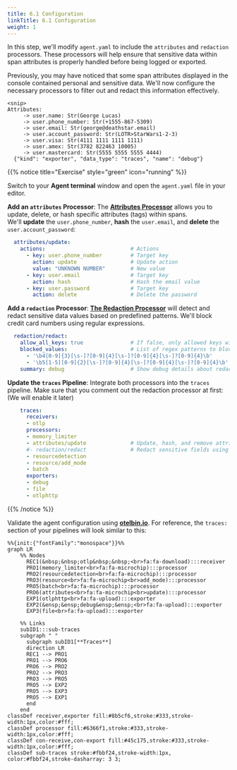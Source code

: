 ```yaml
---
title: 6.1 Configuration
linkTitle: 6.1 Configuration
weight: 1
---
```


In this step, we'll modify `agent.yaml` to include the `attributes` and `redaction` processors. These processors will help ensure that sensitive data within span attributes is properly handled before being logged or exported.

Previously, you may have noticed that some span attributes displayed in the console contained personal and sensitive data. We'll now configure the necessary processors to filter out and redact this information effectively.

```text
<snip>
Attributes:
     -> user.name: Str(George Lucas)
     -> user.phone_number: Str(+1555-867-5309)
     -> user.email: Str(george@deathstar.email)
     -> user.account_password: Str(LOTR>StarWars1-2-3)
     -> user.visa: Str(4111 1111 1111 1111)
     -> user.amex: Str(3782 822463 10005)
     -> user.mastercard: Str(5555 5555 5555 4444)
  {"kind": "exporter", "data_type": "traces", "name": "debug"}
```

{{% notice title="Exercise" style="green" icon="running" %}}

Switch to your **Agent terminal** window and open the `agent.yaml` file in your editor.

**Add an `attributes` Processor**: The [**Attributes Processor**](https://github.com/open-telemetry/opentelemetry-collector-contrib/tree/main/processor/attributesprocessor) allows you to update, delete, or hash specific attributes (tags) within spans.  
We'll **update** the `user.phone_number`, **hash** the `user.email`, and **delete** the `user.account_password`:

```yaml
  attributes/update:
    actions:                           # Actions
      - key: user.phone_number         # Target key
        action: update                 # Update action
        value: "UNKNOWN NUMBER"        # New value
      - key: user.email                # Target key
        action: hash                   # Hash the email value
      - key: user.password             # Target key
        action: delete                 # Delete the password
  ```

**Add a `redaction` Processor**: [**The Redaction Processor**](https://github.com/open-telemetry/opentelemetry-collector-contrib/tree/main/processor/redactionprocessor) will detect and redact sensitive data values based on predefined patterns. We'll block credit card numbers using regular expressions.

```yaml
  redaction/redact:
    allow_all_keys: true               # If false, only allowed keys will be retained
    blocked_values:                    # List of regex patterns to block
      - '\b4[0-9]{3}[\s-]?[0-9]{4}[\s-]?[0-9]{4}[\s-]?[0-9]{4}\b'       # Visa
      - '\b5[1-5][0-9]{2}[\s-]?[0-9]{4}[\s-]?[0-9]{4}[\s-]?[0-9]{4}\b'  # MasterCard
    summary: debug                     # Show debug details about redaction
```

**Update the `traces` Pipeline**: Integrate both processors into the `traces` pipeline. Make sure that you comment out the redaction processor at first: (We will enable it later)

```yaml
    traces:
      receivers:
      - otlp
      processors:
      - memory_limiter
      - attributes/update              # Update, hash, and remove attributes
      #- redaction/redact              # Redact sensitive fields using regex
      - resourcedetection
      - resource/add_mode
      - batch
      exporters:
      - debug
      - file
      - otlphttp
```

{{% /notice %}}

Validate the agent configuration using **[otelbin.io](https://www.otelbin.io/)**. For reference, the `traces:` section of your pipelines will look similar to this:

```mermaid
%%{init:{"fontFamily":"monospace"}}%%
graph LR
    %% Nodes
      REC1(&nbsp;&nbsp;otlp&nbsp;&nbsp;<br>fa:fa-download):::receiver
      PRO1(memory_limiter<br>fa:fa-microchip):::processor
      PRO2(resourcedetection<br>fa:fa-microchip):::processor
      PRO3(resource<br>fa:fa-microchip<br>add_mode):::processor
      PRO5(batch<br>fa:fa-microchip):::processor
      PRO6(attributes<br>fa:fa-microchip<br>update):::processor
      EXP1(otlphttp<br>fa:fa-upload):::exporter
      EXP2(&ensp;&ensp;debug&ensp;&ensp;<br>fa:fa-upload):::exporter
      EXP3(file<br>fa:fa-upload):::exporter

    %% Links
    subID1:::sub-traces
    subgraph " "
      subgraph subID1[**Traces**]
      direction LR
      REC1 --> PRO1
      PRO1 --> PRO6
      PRO6 --> PRO2
      PRO2 --> PRO3
      PRO3 --> PRO5
      PRO5 --> EXP2
      PRO5 --> EXP3
      PRO5 --> EXP1
      end
    end
classDef receiver,exporter fill:#8b5cf6,stroke:#333,stroke-width:1px,color:#fff;
classDef processor fill:#6366f1,stroke:#333,stroke-width:1px,color:#fff;
classDef con-receive,con-export fill:#45c175,stroke:#333,stroke-width:1px,color:#fff;
classDef sub-traces stroke:#fbbf24,stroke-width:1px, color:#fbbf24,stroke-dasharray: 3 3;
```
